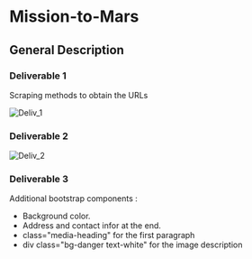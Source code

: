 # Mission-to-Mars
## General Description 
### Deliverable 1 
Scraping methods to obtain the URLs

![Deliv_1](https://user-images.githubusercontent.com/88695570/139372541-92b914f7-34f6-45cc-8440-3009e43d69af.png)

### Deliverable 2

![Deliv_2](https://user-images.githubusercontent.com/88695570/139372358-4a88d7e4-6926-4b49-b61d-e4159e842d1c.png)

### Deliverable 3
Additional bootstrap components :
- Background color.
- Address and contact infor at the end.
- class="media-heading" for the first paragraph
- div class="bg-danger text-white" for the image description
